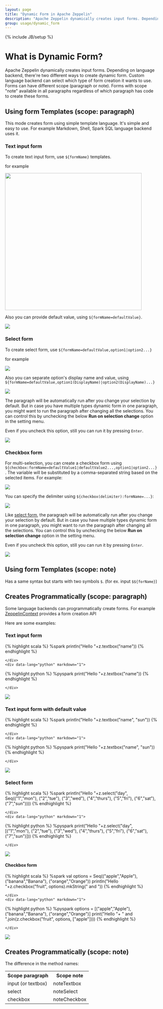```yaml
---
layout: page
title: "Dynamic Form in Apache Zeppelin"
description: "Apache Zeppelin dynamically creates input forms. Depending on language backend, there're two different ways to create dynamic form."
group: usage/dynamic_form 
---
```

<!--
Licensed under the Apache License, Version 2.0 (the "License");
you may not use this file except in compliance with the License.
You may obtain a copy of the License at

http://www.apache.org/licenses/LICENSE-2.0

Unless required by applicable law or agreed to in writing, software
distributed under the License is distributed on an "AS IS" BASIS,
WITHOUT WARRANTIES OR CONDITIONS OF ANY KIND, either express or implied.
See the License for the specific language governing permissions and
limitations under the License.
-->
{% include JB/setup %}

# What is Dynamic Form?

<div id="toc"></div>

Apache Zeppelin dynamically creates input forms. Depending on language backend, there're two different ways to create dynamic form.
Custom language backend can select which type of form creation it wants to use. Forms can have different scope (paragraph or note). 
Forms with scope "note" available in all paragraphs regardless of which paragraph has code to create these forms.

## Using form Templates (scope: paragraph)

This mode creates form using simple template language. It's simple and easy to use. For example Markdown, Shell, Spark SQL language backend uses it.

### Text input form

To create text input form, use `${formName}` templates.

for example

<img class="img-responsive" src="{{BASE_PATH}}/assets/themes/zeppelin/img/screenshots/form_input.png" width="450px" />


Also you can provide default value, using `${formName=defaultValue}`.

<img src="{{BASE_PATH}}/assets/themes/zeppelin/img/screenshots/form_input_default.png" />

### Select form

To create select form, use `${formName=defaultValue,option1|option2...}`

for example

<img src="{{BASE_PATH}}/assets/themes/zeppelin/img/screenshots/form_select.png" />

Also you can separate option's display name and value, using `${formName=defaultValue,option1(DisplayName)|option2(DisplayName)...}`

<img src="{{BASE_PATH}}/assets/themes/zeppelin/img/screenshots/form_select_displayname.png" />

The paragraph will be automatically run after you change your selection by default.
But in case you have multiple types dynamic form in one paragraph, you might want to run the paragraph after changing all the selections.
You can control this by unchecking the below **Run on selection change** option in the setting menu.

Even if you uncheck this option, still you can run it by pressing `Enter`.

<img src="{{BASE_PATH}}/assets/themes/zeppelin/img/screenshots/selectForm-checkbox.png" />

### Checkbox form

For multi-selection, you can create a checkbox form using `${checkbox:formName=defaultValue1|defaultValue2...,option1|option2...}`. The variable will be substituted by a comma-separated string based on the selected items. For example:

<img src="{{BASE_PATH}}/assets/themes/zeppelin/img/screenshots/form_checkbox.png">

You can specify the delimiter using `${checkbox(delimiter):formName=...}`:

<img src="{{BASE_PATH}}/assets/themes/zeppelin/img/screenshots/form_checkbox_delimiter.png">

Like [select form](#select-form), the paragraph will be automatically run after you change your selection by default.
But in case you have multiple types dynamic form in one paragraph, you might want to run the paragraph after changing all the selections.
You can control this by unchecking the below **Run on selection change** option in the setting menu.

Even if you uncheck this option, still you can run it by pressing `Enter`.

<img src="{{BASE_PATH}}/assets/themes/zeppelin/img/screenshots/selectForm-checkbox.png" />

## Using form Templates (scope: note)

Has a same syntax but starts with two symbols `$`. (for ex. input `$${forName}`)

## Creates Programmatically (scope: paragraph)

Some language backends can programmatically create forms. For example [ZeppelinContext](../../interpreter/spark.html#zeppelincontext) provides a form creation API

Here are some examples:

### Text input form
<div class="codetabs">
    <div data-lang="scala" markdown="1">

{% highlight scala %}
%spark
println("Hello "+z.textbox("name"))
{% endhighlight %}

    </div>
    <div data-lang="python" markdown="1">

{% highlight python %}
%pyspark
print("Hello "+z.textbox("name"))
{% endhighlight %}

    </div>
</div>
<img src="{{BASE_PATH}}/assets/themes/zeppelin/img/screenshots/form_input_prog.png" />

### Text input form with default value
<div class="codetabs">
    <div data-lang="scala" markdown="1">

{% highlight scala %}
%spark
println("Hello "+z.textbox("name", "sun")) 
{% endhighlight %}

    </div>
    <div data-lang="python" markdown="1">

{% highlight python %}
%pyspark
print("Hello "+z.textbox("name", "sun"))
{% endhighlight %}

    </div>
</div>
<img src="{{BASE_PATH}}/assets/themes/zeppelin/img/screenshots/form_input_default_prog.png" />

### Select form
<div class="codetabs">
    <div data-lang="scala" markdown="1">

{% highlight scala %}
%spark
println("Hello "+z.select("day", Seq(("1","mon"),
                                    ("2","tue"),
                                    ("3","wed"),
                                    ("4","thurs"),
                                    ("5","fri"),
                                    ("6","sat"),
                                    ("7","sun"))))
{% endhighlight %}

    </div>
    <div data-lang="python" markdown="1">

{% highlight python %}
%pyspark
print("Hello "+z.select("day", [("1","mon"),
                                ("2","tue"),
                                ("3","wed"),
                                ("4","thurs"),
                                ("5","fri"),
                                ("6","sat"),
                                ("7","sun")]))
{% endhighlight %}

    </div>
</div>
<img src="{{BASE_PATH}}/assets/themes/zeppelin/img/screenshots/form_select_prog.png" />

#### Checkbox form
<div class="codetabs">
    <div data-lang="scala" markdown="1">

{% highlight scala %}
%spark
val options = Seq(("apple","Apple"), ("banana","Banana"), ("orange","Orange"))
println("Hello "+z.checkbox("fruit", options).mkString(" and "))
{% endhighlight %}

    </div>
    <div data-lang="python" markdown="1">

{% highlight python %}
%pyspark
options = [("apple","Apple"), ("banana","Banana"), ("orange","Orange")]
print("Hello "+ " and ".join(z.checkbox("fruit", options, ["apple"])))
{% endhighlight %}

    </div>
</div>
<img src="{{BASE_PATH}}/assets/themes/zeppelin/img/screenshots/form_checkbox_prog.png" />

## Creates Programmatically (scope: note)

The difference in the method names:

<table class="table-configuration">
  <tr>
    <th>Scope paragraph</th>
    <th>Scope note</th>
  </tr>
  <tr>
    <td>input (or textbox)</td>
    <td>noteTextbox</td>
  </tr>
  <tr>
    <td>select</td>
    <td>noteSelect</td>
  </tr>
  <tr>
    <td>checkbox</td>
    <td>noteCheckbox</td>
  </tr>
</table>

